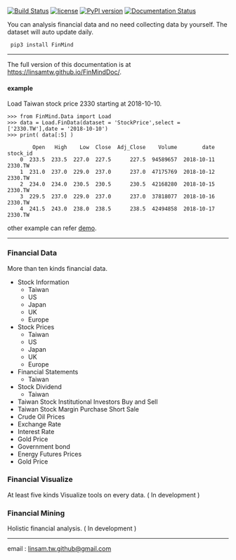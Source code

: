 [![Build Status](https://travis-ci.org/linsamtw/FinMind.svg?branch=master)](https://travis-ci.org/linsamtw/FinMind)
[![license](https://img.shields.io/github/license/mashape/apistatus.svg?maxAge=2592000)](https://github.com/linsamtw/FinMind/blob/master/LICENSE)
[![PyPI version](https://badge.fury.io/py/FinMind.svg)](https://badge.fury.io/py/FinMind)
[![Documentation Status](https://readthedocs.org/projects/finminddoc/badge/?version=latest)](https://finminddoc.readthedocs.io/en/latest/?badge=latest)
<!--[![Coverage Status](https://coveralls.io/repos/github/linsamtw/FinMind/badge.svg?branch=master)](https://coveralls.io/github/linsamtw/FinMind?branch=master)-->


You can analysis financial data and no need collecting data by yourself. The dataset will auto update daily.

     pip3 install FinMind
     
 ---------------------
 The full version of this documentation is at https://linsamtw.github.io/FinMindDoc/.
 
 #### example
 Load Taiwan stock price 2330 starting at 2018-10-10.
 
    >>> from FinMind.Data import Load
	>>> data = Load.FinData(dataset = 'StockPrice',select = ['2330.TW'],date = '2018-10-10')
	>>> print( data[:5] )

	    	Open   High    Low  Close  Adj_Close    Volume        date stock_id
        0  233.5  233.5  227.0  227.5      227.5  94589657  2018-10-11     2330.TW
        1  231.0  237.0  229.0  237.0      237.0  47175769  2018-10-12     2330.TW
        2  234.0  234.0  230.5  230.5      230.5  42168280  2018-10-15     2330.TW
        3  229.5  237.0  229.0  237.0      237.0  37818077  2018-10-16     2330.TW
        4  241.5  243.0  238.0  238.5      238.5  42494858  2018-10-17     2330.TW
	
other example can refer [demo](https://github.com/linsamtw/FinMind/blob/master/demo.py).

-------------------------------
### Financial Data
More than ten kinds financial data.

* Stock Information
	* Taiwan
	* US
	* Japan
	* UK
	* Europe
* Stock Prices
	* Taiwan
	* US
	* Japan
	* UK
	* Europe		
* Financial Statements
	* Taiwan
* Stock Dividend
	* Taiwan
* Taiwan Stock Institutional Investors Buy and Sell
* Taiwan Stock Margin Purchase Short Sale
* Crude Oil Prices
* Exchange Rate
* Interest Rate
* Gold Price
* Government bond
* Energy Futures Prices
* Gold Price
     
### Financial Visualize
At least five kinds Visualize tools on every data. ( In development )

### Financial Mining
Holistic financial analysis. ( In development )

------------------------------------------------------------

email : linsam.tw.github@gmail.com


